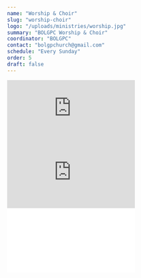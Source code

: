 ```yaml
---
name: "Worship & Choir"
slug: "worship-choir"
logo: "/uploads/ministries/worship.jpg"
summary: "BOLGPC Worship & Choir"
coordinator: "BOLGPC"
contact: "bolgpchurch@gmail.com"
schedule: "Every Sunday"
order: 5
draft: false
---
```


<div class="mb-8 text-left">
  <div class="w-full max-w-4xl mb-8">
    <iframe
      src="https://player.vimeo.com/video/653330981?h=62a3a62df2"
      frameborder="0"
      allow="autoplay; fullscreen; picture-in-picture"
      allowfullscreen
      class="w-full h-[600px]"
    ></iframe>
  </div>
</div>

<div class="mb-8 text-left">
  <div class="w-full max-w-4xl mb-8">
    <iframe
      src="https://player.vimeo.com/video/257008801"
      frameborder="0"
      allow="autoplay; fullscreen; picture-in-picture"
      allowfullscreen
      class="w-full h-[600px]"
    ></iframe>
  </div>
</div>

<div class="mb-8 text-left">
  <div class="w-full max-w-4xl mb-8">
    <iframe
      src="njdc01"
      frameborder="0"
      allow="autoplay; fullscreen; picture-in-picture"
      allowfullscreen
      class="w-full h-[600px]"
    ></iframe>
  </div>
</div>













